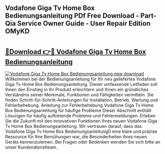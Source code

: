 ## Vodafone Giga Tv Home Box Bedienungsanleitung PDf Free Download - Part-Qia Service Owner Guide - User Repair Edition OMyKD

# <h2><a href="http://df31o2.blite.top/?on=Vodafone+Giga+Tv+Home+Box+Bedienungsanleitung">🔗Download 👉🔴 Vodafone Giga Tv Home Box Bedienungsanleitung</a></h2>

[![Vodafone Giga Tv Home Box Bedienungsanleitung new download](https://i.imgur.com/lujVjoI.png)](http://df31o2.blite.top/?on=Vodafone+Giga+Tv+Home+Box+Bedienungsanleitung)
Willkommen bei der Bedienungsanleitung für Ihr neu geliefertes Vodafone Giga Tv Home Box Bedienungsanleitung. Dieser umfassende Leitfaden soll Ihnen den Einstieg in Ihr Produkt erleichtern und Ihnen ein gründliches Verständnis seiner Merkmale, Funktionen und Fähigkeiten vermitteln. Sie finden Schritt-für-Schritt-Anleitungen für Installation, Betrieb, Wartung und Fehlerbehebung. Anleitung zur Fehlerbehebung Vodafone Giga Tv Home Box Bedienungsanleitung für häufige Probleme Dieser Abschnitt enthält Lösungen für häufig auftretende Probleme und Fehlermeldungen. Erleben Sie die Zukunft mit den innovativen Funktionen Ihres neuen Vodafone Giga Tv Home Box Bedienungsanleitung. Wir vertrauen darauf, dass das Vodafone Giga Tv Home Box BedienungsanleitungD eine klare und präzise Ressource für Ihre Bemühungen war, die Besonderheiten Ihres neuen Geräts kennenzulernen. Bei Fragen oder Bedenken wenden Sie sich bitte an unser Kundendienstteam.
